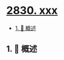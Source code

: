 # [2830. xxx](https://github.com/Tdahuyou/TNotes.leetcode/tree/main/notes/2830.%20xxx)

<!-- region:toc -->

- [1. 📝 概述](#1--概述)

<!-- endregion:toc -->

## 1. 📝 概述
